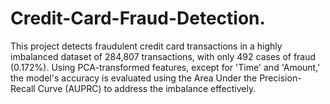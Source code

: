 # Credit-Card-Fraud-Detection.
This project detects fraudulent credit card transactions in a highly imbalanced dataset of 284,807 transactions, with only 492 cases of fraud (0.172%). Using PCA-transformed features, except for 'Time' and 'Amount,' the model's accuracy is evaluated using the Area Under the Precision-Recall Curve (AUPRC) to address the imbalance effectively.
